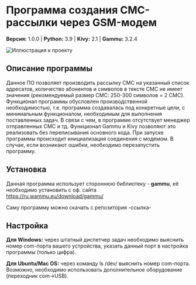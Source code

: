 # Программа создания СМС-рассылки через GSM-модем
**Версия:** 1.0.0 | **Python:** 3.9 | **Kivy:** 2.1 | **Gammu:** 3.2.4

![Иллюстрация к проекту](https://blogger.googleusercontent.com/img/b/R29vZ2xl/AVvXsEjOQifOGxT15hvFsdkp1D8cri-QhD3z5VGk8d6UNqNvWyXcse-6-dtrrpgNvD4JI1ve8my5T6IZiFTl9SnuV4-aCuOwWUnYs-gaVe9e4We6LZQTEBohIBfqJrwDA0SN3-I5jAd-1vFY6ksDdDHRuTt9jOaXIkiIIRX5ScLOFA0j5FdlL0EPTZSI_mjMmA/s1600/photo_2022-07-14_01-38-19.jpg)
## Описание программы
Данное ПО позволяет производить рассылку СМС на указанный список адресатов, количество абонентов и символов в тексте СМС не имеет значения (рекомендуемый размер СМС: 250-300 символов = 2 СМС). Функционал программы обусловлен производственной необходимостью, т.е. программа создавалась под конкретные цели, с минимальным функционалом, необходимым для выполнения поставленных задач. В связи с чем, в программе отсутствует менеджер отправленных СМС и тд. Функционал Gammu и Kivy позволяют это реализовать без переписывания основного кода. При запуске программы происходит инициализация соединения с модемом. В случае, если возникают ошибки, необходимо перезапустить программу.

## Установка
Данная программа использует стороннюю библиотеку - **gammu**, её необходимо установить с оф. сайта https://ru.wammu.eu/download/gammu/

Саму программу можно скачать с репозитория -ссылка-

## Настройка
**Для  Windows:**  через штатный диспетчер задач необходимо выяснить номер com-порта вашего устройства, указать данный порт в настройка программы (только цифра).

**Для Ubuntu/Mac OS:** через команду ls /dev/ выяснить номер com-порта. Возможно, необходимо использовать дополнительное оборудование (переходник com->USB).
